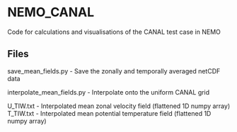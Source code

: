 # NEMO_CANAL
Code for calculations and visualisations of the CANAL test case in NEMO

Files
------

save_mean_fields.py - Save the zonally and temporally averaged netCDF data

interpolate_mean_fields.py - Interpolate onto the uniform CANAL grid

U_TIW.txt - Interpolated mean zonal velocity field (flattened 1D numpy array)
T_TIW.txt - Interpolated mean potential temperature field (flattened 1D numpy array)
